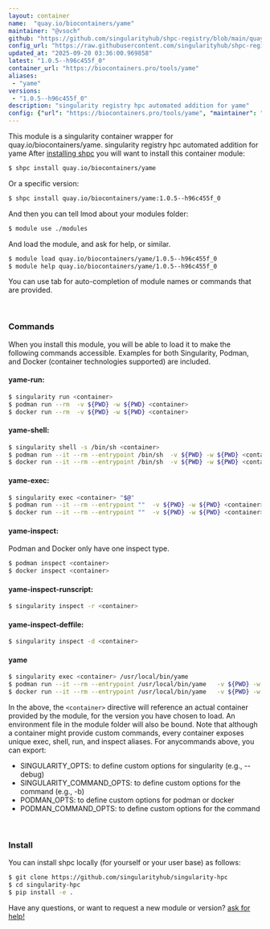 ```yaml
---
layout: container
name:  "quay.io/biocontainers/yame"
maintainer: "@vsoch"
github: "https://github.com/singularityhub/shpc-registry/blob/main/quay.io/biocontainers/yame/container.yaml"
config_url: "https://raw.githubusercontent.com/singularityhub/shpc-registry/main/quay.io/biocontainers/yame/container.yaml"
updated_at: "2025-09-20 03:36:00.969858"
latest: "1.0.5--h96c455f_0"
container_url: "https://biocontainers.pro/tools/yame"
aliases:
 - "yame"
versions:
 - "1.0.5--h96c455f_0"
description: "singularity registry hpc automated addition for yame"
config: {"url": "https://biocontainers.pro/tools/yame", "maintainer": "@vsoch", "description": "singularity registry hpc automated addition for yame", "latest": {"1.0.5--h96c455f_0": "sha256:ec031252221a2a8b223010270a3373bbca239c6b904c20bb05030a81806c41f4"}, "tags": {"1.0.5--h96c455f_0": "sha256:ec031252221a2a8b223010270a3373bbca239c6b904c20bb05030a81806c41f4"}, "docker": "quay.io/biocontainers/yame", "aliases": {"yame": "/usr/local/bin/yame"}}
---
```


This module is a singularity container wrapper for quay.io/biocontainers/yame.
singularity registry hpc automated addition for yame
After [installing shpc](#install) you will want to install this container module:


```bash
$ shpc install quay.io/biocontainers/yame
```

Or a specific version:

```bash
$ shpc install quay.io/biocontainers/yame:1.0.5--h96c455f_0
```

And then you can tell lmod about your modules folder:

```bash
$ module use ./modules
```

And load the module, and ask for help, or similar.

```bash
$ module load quay.io/biocontainers/yame/1.0.5--h96c455f_0
$ module help quay.io/biocontainers/yame/1.0.5--h96c455f_0
```

You can use tab for auto-completion of module names or commands that are provided.

<br>

### Commands

When you install this module, you will be able to load it to make the following commands accessible.
Examples for both Singularity, Podman, and Docker (container technologies supported) are included.

#### yame-run:

```bash
$ singularity run <container>
$ podman run --rm  -v ${PWD} -w ${PWD} <container>
$ docker run --rm  -v ${PWD} -w ${PWD} <container>
```

#### yame-shell:

```bash
$ singularity shell -s /bin/sh <container>
$ podman run --it --rm --entrypoint /bin/sh  -v ${PWD} -w ${PWD} <container>
$ docker run --it --rm --entrypoint /bin/sh  -v ${PWD} -w ${PWD} <container>
```

#### yame-exec:

```bash
$ singularity exec <container> "$@"
$ podman run --it --rm --entrypoint ""  -v ${PWD} -w ${PWD} <container> "$@"
$ docker run --it --rm --entrypoint ""  -v ${PWD} -w ${PWD} <container> "$@"
```

#### yame-inspect:

Podman and Docker only have one inspect type.

```bash
$ podman inspect <container>
$ docker inspect <container>
```

#### yame-inspect-runscript:

```bash
$ singularity inspect -r <container>
```

#### yame-inspect-deffile:

```bash
$ singularity inspect -d <container>
```


#### yame

```bash
$ singularity exec <container> /usr/local/bin/yame
$ podman run --it --rm --entrypoint /usr/local/bin/yame   -v ${PWD} -w ${PWD} <container> -c " $@"
$ docker run --it --rm --entrypoint /usr/local/bin/yame   -v ${PWD} -w ${PWD} <container> -c " $@"
```



In the above, the `<container>` directive will reference an actual container provided
by the module, for the version you have chosen to load. An environment file in the
module folder will also be bound. Note that although a container
might provide custom commands, every container exposes unique exec, shell, run, and
inspect aliases. For anycommands above, you can export:

 - SINGULARITY_OPTS: to define custom options for singularity (e.g., --debug)
 - SINGULARITY_COMMAND_OPTS: to define custom options for the command (e.g., -b)
 - PODMAN_OPTS: to define custom options for podman or docker
 - PODMAN_COMMAND_OPTS: to define custom options for the command

<br>

### Install

You can install shpc locally (for yourself or your user base) as follows:

```bash
$ git clone https://github.com/singularityhub/singularity-hpc
$ cd singularity-hpc
$ pip install -e .
```

Have any questions, or want to request a new module or version? [ask for help!](https://github.com/singularityhub/singularity-hpc/issues)